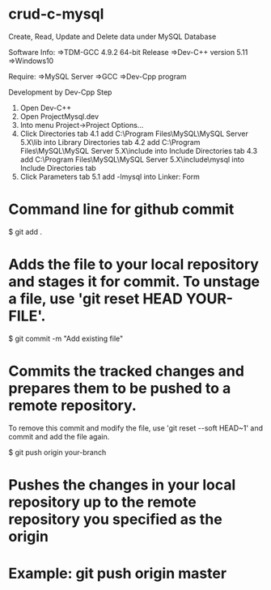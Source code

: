 # crud-c-mysql
Create, Read, Update and Delete data under MySQL Database

Software Info:
=>TDM-GCC 4.9.2 64-bit Release
=>Dev-C++ version 5.11
=>Windows10

Require:
=>MySQL Server
=>GCC
=>Dev-Cpp program

Development by Dev-Cpp
Step
1. Open Dev-C++
2. Open ProjectMysql.dev
3. Into menu Project->Project Options...
4. Click Directories tab
  4.1 add C:\Program Files\MySQL\MySQL Server 5.X\lib into Library Directories tab
  4.2 add C:\Program Files\MySQL\MySQL Server 5.X\include into Include Directories tab
  4.3 add C:\Program Files\MySQL\MySQL Server 5.X\include\mysql into Include Directories tab
5. Click Parameters tab
  5.1 add -lmysql into Linker: Form

# Command line for github commit #

$ git add .
# Adds the file to your local repository and stages it for commit. To unstage a file, use 'git reset HEAD YOUR-FILE'.

$ git commit -m "Add existing file"
# Commits the tracked changes and prepares them to be pushed to a remote repository. 
To remove this commit and modify the file, use 'git reset --soft HEAD~1' and commit and add the file again.

$ git push origin your-branch
# Pushes the changes in your local repository up to the remote repository you specified as the origin
# Example: git push origin master

